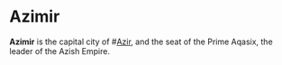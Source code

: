 # Azimir

**Azimir** is the capital city of #[Azir](locations/azir), and the seat of the Prime Aqasix, the leader of the Azish Empire.
